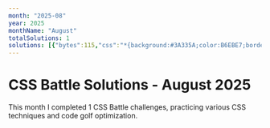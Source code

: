 ```yaml
---
month: "2025-08"
year: 2025
monthName: "August"
totalSolutions: 1
solutions: [{"bytes":115,"css":"*{background:#3A335A;color:B6EBE7;border:6vh solid;*{border-width:18 164;margin:60 0;box-shadow:25ch -5em,-25ch 5em","date":"2025-08-01","difficulty":"medium","has_image":true,"screenshot":"target-1-comparison.png","target":213}]
---
```


# CSS Battle Solutions - August 2025

This month I completed 1 CSS Battle challenges, practicing various CSS techniques and code golf optimization.

